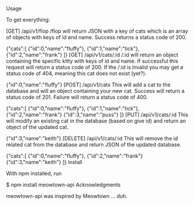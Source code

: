 Usage

To get everything:

[GET] /api/v1/flop
/flop will return JSON with a key of cats which is an array of objects with keys of id and name. Success returns a status code of 200.

{"cats":[
  {"id":0,"name":"fluffy"},
  {"id":1,"name":"tick"},
  {"id":2,"name":"frank"}
]}
[GET] /api/v1/cats/:id
/:id will return an object containing the specific kitty with keys of id and name. If successful this request will return a status code of 200. If the /:id is invalid you may get a status code of 404, meaning this cat does not exist (yet?).

{"id":0,"name":"fluffy"}
[POST] /api/v1/cats
This will add a cat to the database and will an object containing your new cat. Success will return a status code of 201. Failure will return a status code of 400.

{"cats":[
  {"id":0,"name":"fluffy"},
  {"id":1,"name":"tick"},
  {"id":2,"name":"frank"}
  {"id":3,"name":"puss"}
]}
[PUT] /api/v1/cats/:id
This will modify an existing cat in the database (based on give id) and return an object of the updated cat.

{"id":3,"name":"keith"}
[DELETE] /api/v1/cats/:id
This will remove the id related cat from the database and return JSON of the updated database.

{"cats":[
  {"id":0,"name":"fluffy"},
  {"id":2,"name":"frank"}
  {"id":3,"name":"keith"}
]}
Install

With npm installed, run

$ npm install meowtown-api
Acknowledgments

meowtown-api was inspired by Meowtown ... duh.

